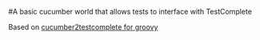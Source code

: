 #A basic cucumber world that allows tests to interface with TestComplete

Based on [cucumber2testcomplete for groovy](https://github.com/olensmar/cucumber2testcomplete/blob/master/src/test/groovy/com/smartbear/cucumber/testcomplete/TestCompleteWorld.groovy)
